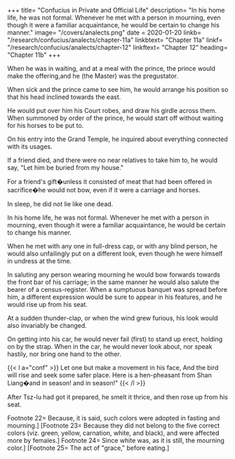 +++
title=  "Confucius in Private and Official Life"
description=  "In his home life, he was not formal. Whenever he met with a person in mourning, even though it were a familiar acquaintance, he would be certain to change his manner."
image=  "/covers/analects.png"
date = 2020-01-20
linkb=  "/research/confucius/analects/chapter-11a"
linkbtext= "Chapter 11a"
linkf=  "/research/confucius/analects/chapter-12"
linkftext=  "Chapter 12"
heading=  "Chapter 11b"
+++


When he was in waiting, and at a meal with the prince, the prince would make the offering,and he (the Master) was the pregustator.

When sick and the prince came to see him, he would arrange his position so that his head inclined towards the east.

He would put over him his Court robes, and draw his girdle across them.
When summoned by order of the prince, he would start off without waiting for his horses to be put to.

On his entry into the Grand Temple, he inquired about everything connected with its usages.

If a friend died, and there were no near relatives to take him to, he would say, "Let him be buried from my house."

For a friend's gift�unless it consisted of meat that had been offered in sacrifice�he would not bow, even if it were a carriage and horses.

In sleep, he did not lie like one dead. 

In his home life, he was not formal. Whenever he met with a person in mourning, even though it were a familiar acquaintance, he would be certain to change his manner.

When he met with any one in full-dress cap, or with any blind person, he would also unfailingly put on a different look, even though he were himself in undress at the time. 

In saluting any person wearing mourning he would bow forwards towards the front bar of his carriage; in the same manner he would also salute the bearer of a census-register. When a sumptuous banquet was spread before him, a different expression would be sure to appear in his features, and he would rise up from his seat. 

At a sudden thunder-clap, or when the wind grew furious, his look would also invariably be changed. 

On getting into his car, he would never fail (first) to stand up erect, holding on by the strap. When in the car, he would never look about, nor speak hastily, nor bring one hand to the other. 


{{< l a="conf" >}}
Let one but make a movement in his face, And the bird will rise and seek some safer place. Here is a hen-pheasant from Shan Liang�and in season! and in season!" 
{{< /l >}}

After Tsz-lu had got it prepared, he smelt it thrice, and then rose up from his seat. 

Footnote 22=  Because, it is said, such colors were adopted in fasting and mourning.] [Footnote 23=  Because they did not belong to the five correct colors (viz. green, yellow, carnation, white, and black), and were affected more by females.] 
Footnote 24=  Since white was, as it is still, the mourning color.] [Footnote 25=  The act of "grace," before eating.] 